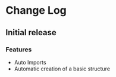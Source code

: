 # Change Log

## Initial release

### Features

* Auto Imports
* Automatic creation of a basic structure